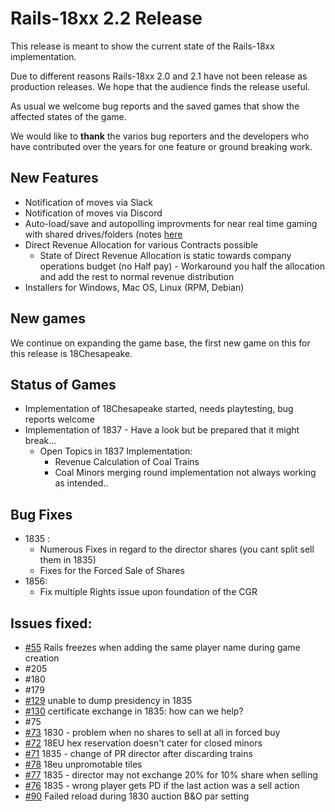 # Rails-18xx 2.2 Release
This release is meant to show the current state of the Rails-18xx implementation.

Due to different reasons Rails-18xx 2.0 and 2.1 have not been release as production releases. We hope that the audience finds the release useful.

As usual we welcome bug reports and the saved games that show the affected states of the game.

We would like to **thank** the varios bug reporters and the developers who have contributed over the years for one feature or ground breaking work.


## New Features

* Notification of moves via Slack
* Notification of moves via Discord
* Auto-load/save and autopolling improvments for near real time gaming with shared drives/folders (notes [here](https://github.com/Rails-18xx/Rails/wiki/PlayingModes)
* Direct Revenue Allocation for various Contracts possible
   * State of Direct Revenue Allocation is static towards company operations budget (no Half pay) - Workaround you half the allocation and add the rest to normal revenue distribution
* Installers for Windows, Mac OS, Linux (RPM, Debian)

## New games
We continue on expanding the game base, the first new game on this for this release is 18Chesapeake.

## Status of Games
* Implementation of 18Chesapeake started, needs playtesting, bug reports welcome
* Implementation of 1837 - Have a look but be prepared that it might break... 
   * Open Topics in 1837 Implementation:
     * Revenue Calculation of Coal Trains
     * Coal Minors merging round implementation not always working as intended..

## Bug Fixes
* 1835 : 
  * Numerous Fixes in regard to the director shares (you cant split sell them in 1835)
  * Fixes for the Forced Sale of Shares 
* 1856:
  * Fix multiple Rights issue upon foundation of the CGR

## Issues fixed:
* [#55](https://github.com/Rails-18xx/Rails/issues/55)  Rails freezes when adding the same player name during game creation
 * #205 
 * #180
 * #179
* [#129](https://github.com/Rails-18xx/Rails/issues/129)  unable to dump presidency in 1835
* [#130](https://github.com/Rails-18xx/Rails/issues/130)  certificate exchange in 1835: how can we help?
 * #75 
* [#73](https://github.com/Rails-18xx/Rails/issues/73)  1830 - problem when no shares to sell at all in forced buy
* [#72](https://github.com/Rails-18xx/Rails/issues/72)  18EU hex reservation doesn't cater for closed minors
* [#71](https://github.com/Rails-18xx/Rails/issues/71)  1835 - change of PR director after discarding trains
* [#78](https://github.com/Rails-18xx/Rails/issues/78)  18eu unpromotable tiles
* [#77](https://github.com/Rails-18xx/Rails/issues/77)  1835 - director may not exchange 20% for 10% share when selling
* [#76](https://github.com/Rails-18xx/Rails/issues/76)  1835 - wrong player gets PD if the last action was a sell action
* [#90](https://github.com/Rails-18xx/Rails/issues/90)  Failed reload during 1830 auction B&O par setting

